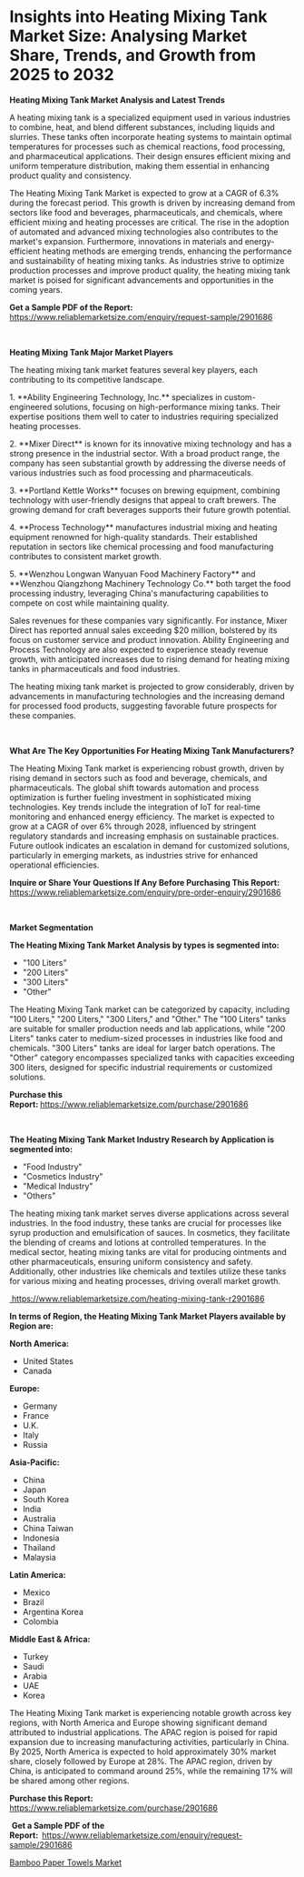 <p><h1>Insights into Heating Mixing Tank Market Size: Analysing Market Share, Trends, and Growth from 2025 to 2032</h1></p><p><strong>Heating Mixing Tank Market Analysis and Latest Trends</strong></p>
<p><p>A heating mixing tank is a specialized equipment used in various industries to combine, heat, and blend different substances, including liquids and slurries. These tanks often incorporate heating systems to maintain optimal temperatures for processes such as chemical reactions, food processing, and pharmaceutical applications. Their design ensures efficient mixing and uniform temperature distribution, making them essential in enhancing product quality and consistency.</p><p>The Heating Mixing Tank Market is expected to grow at a CAGR of 6.3% during the forecast period. This growth is driven by increasing demand from sectors like food and beverages, pharmaceuticals, and chemicals, where efficient mixing and heating processes are critical. The rise in the adoption of automated and advanced mixing technologies also contributes to the market's expansion. Furthermore, innovations in materials and energy-efficient heating methods are emerging trends, enhancing the performance and sustainability of heating mixing tanks. As industries strive to optimize production processes and improve product quality, the heating mixing tank market is poised for significant advancements and opportunities in the coming years.</p></p>
<p><strong>Get a Sample PDF of the Report:&nbsp;</strong> <a href="https://www.reliablemarketsize.com/enquiry/request-sample/2901686?utm_campaign=2625&utm_medium=2&utm_source=Github&utm_content=ia&utm_term=16032025&utm_id=heating-mixing-tank">https://www.reliablemarketsize.com/enquiry/request-sample/2901686</a></p>
<p>&nbsp;</p>
<p><strong>Heating Mixing Tank Major Market Players</strong></p>
<p><p>The heating mixing tank market features several key players, each contributing to its competitive landscape. </p><p>1. **Ability Engineering Technology, Inc.** specializes in custom-engineered solutions, focusing on high-performance mixing tanks. Their expertise positions them well to cater to industries requiring specialized heating processes.</p><p>2. **Mixer Direct** is known for its innovative mixing technology and has a strong presence in the industrial sector. With a broad product range, the company has seen substantial growth by addressing the diverse needs of various industries such as food processing and pharmaceuticals.</p><p>3. **Portland Kettle Works** focuses on brewing equipment, combining technology with user-friendly designs that appeal to craft brewers. The growing demand for craft beverages supports their future growth potential.</p><p>4. **Process Technology** manufactures industrial mixing and heating equipment renowned for high-quality standards. Their established reputation in sectors like chemical processing and food manufacturing contributes to consistent market growth.</p><p>5. **Wenzhou Longwan Wanyuan Food Machinery Factory** and **Wenzhou Qiangzhong Machinery Technology Co.** both target the food processing industry, leveraging China's manufacturing capabilities to compete on cost while maintaining quality.</p><p>Sales revenues for these companies vary significantly. For instance, Mixer Direct has reported annual sales exceeding $20 million, bolstered by its focus on customer service and product innovation. Ability Engineering and Process Technology are also expected to experience steady revenue growth, with anticipated increases due to rising demand for heating mixing tanks in pharmaceuticals and food industries.</p><p>The heating mixing tank market is projected to grow considerably, driven by advancements in manufacturing technologies and the increasing demand for processed food products, suggesting favorable future prospects for these companies.</p></p>
<p>&nbsp;</p>
<p><strong>What Are The Key Opportunities For Heating Mixing Tank Manufacturers?</strong></p>
<p><p>The Heating Mixing Tank market is experiencing robust growth, driven by rising demand in sectors such as food and beverage, chemicals, and pharmaceuticals. The global shift towards automation and process optimization is further fueling investment in sophisticated mixing technologies. Key trends include the integration of IoT for real-time monitoring and enhanced energy efficiency. The market is expected to grow at a CAGR of over 6% through 2028, influenced by stringent regulatory standards and increasing emphasis on sustainable practices. Future outlook indicates an escalation in demand for customized solutions, particularly in emerging markets, as industries strive for enhanced operational efficiencies.</p></p>
<p><strong>Inquire or Share Your Questions If Any Before Purchasing This Report:</strong> <a href="https://www.reliablemarketsize.com/enquiry/pre-order-enquiry/2901686?utm_campaign=2625&utm_medium=2&utm_source=Github&utm_content=ia&utm_term=16032025&utm_id=heating-mixing-tank">https://www.reliablemarketsize.com/enquiry/pre-order-enquiry/2901686</a></p>
<p>&nbsp;</p>
<p><strong>Market Segmentation</strong></p>
<p><strong>The Heating Mixing Tank Market Analysis by types is segmented into:</strong></p>
<p><ul><li>"100 Liters"</li><li>"200 Liters"</li><li>"300 Liters"</li><li>"Other"</li></ul></p>
<p><p>The Heating Mixing Tank market can be categorized by capacity, including "100 Liters," "200 Liters," "300 Liters," and "Other." The "100 Liters" tanks are suitable for smaller production needs and lab applications, while "200 Liters" tanks cater to medium-sized processes in industries like food and chemicals. "300 Liters" tanks are ideal for larger batch operations. The "Other" category encompasses specialized tanks with capacities exceeding 300 liters, designed for specific industrial requirements or customized solutions.</p></p>
<p><strong>Purchase this Report:&nbsp;</strong><a href="https://www.reliablemarketsize.com/purchase/2901686?utm_campaign=2625&utm_medium=2&utm_source=Github&utm_content=ia&utm_term=16032025&utm_id=heating-mixing-tank">https://www.reliablemarketsize.com/purchase/2901686</a></p>
<p>&nbsp;</p>
<p><strong>The Heating Mixing Tank Market Industry Research by Application is segmented into:</strong></p>
<p><ul><li>"Food Industry"</li><li>"Cosmetics Industry"</li><li>"Medical Industry"</li><li>"Others"</li></ul></p>
<p><p>The heating mixing tank market serves diverse applications across several industries. In the food industry, these tanks are crucial for processes like syrup production and emulsification of sauces. In cosmetics, they facilitate the blending of creams and lotions at controlled temperatures. In the medical sector, heating mixing tanks are vital for producing ointments and other pharmaceuticals, ensuring uniform consistency and safety. Additionally, other industries like chemicals and textiles utilize these tanks for various mixing and heating processes, driving overall market growth.</p></p>
<p><a href="https://www.reliablemarketsize.com/heating-mixing-tank-r2901686?utm_campaign=2625&utm_medium=2&utm_source=Github&utm_content=ia&utm_term=16032025&utm_id=heating-mixing-tank">&nbsp;https://www.reliablemarketsize.com/heating-mixing-tank-r2901686</a></p>
<p><strong>In terms of Region, the Heating Mixing Tank Market Players available by Region are:</strong></p>
<p>
    <p> <strong> North America: </strong>
        <ul>
            <li>United States</li>
            <li>Canada</li>
        </ul>
        </p> 
    <p> <strong> Europe: </strong>
        <ul>
            <li>Germany</li>
            <li>France</li>
            <li>U.K.</li>
            <li>Italy</li>
            <li>Russia</li>
        </ul>
        </p> 
    <p> <strong> Asia-Pacific: </strong>
        <ul>
            <li>China</li>
            <li>Japan</li>
            <li>South Korea</li>
            <li>India</li>
            <li>Australia</li>
            <li>China Taiwan</li>
            <li>Indonesia</li>
            <li>Thailand</li>
            <li>Malaysia</li>
        </ul>
        </p> 
    <p> <strong> Latin America: </strong>
        <ul>
            <li>Mexico</li>
            <li>Brazil</li>
            <li>Argentina Korea</li>
            <li>Colombia</li>
        </ul>
        </p> 
    <p> <strong> Middle East & Africa: </strong>
        <ul>
            <li>Turkey</li>
            <li>Saudi</li>
            <li>Arabia</li>
            <li>UAE</li>
            <li>Korea</li>
        </ul>
    </p>
    </p>
<p><p>The Heating Mixing Tank market is experiencing notable growth across key regions, with North America and Europe showing significant demand attributed to industrial applications. The APAC region is poised for rapid expansion due to increasing manufacturing activities, particularly in China. By 2025, North America is expected to hold approximately 30% market share, closely followed by Europe at 28%. The APAC region, driven by China, is anticipated to command around 25%, while the remaining 17% will be shared among other regions.</p></p>
<p><strong>Purchase this Report: </strong><a href="https://www.reliablemarketsize.com/purchase/2901686?utm_campaign=2625&utm_medium=2&utm_source=Github&utm_content=ia&utm_term=16032025&utm_id=heating-mixing-tank">https://www.reliablemarketsize.com/purchase/2901686</a></p>
<p>&nbsp;<strong>Get a Sample PDF of the Report:&nbsp;&nbsp;</strong><a href="https://www.reliablemarketsize.com/enquiry/request-sample/2901686?utm_campaign=2625&utm_medium=2&utm_source=Github&utm_content=ia&utm_term=16032025&utm_id=heating-mixing-tank">https://www.reliablemarketsize.com/enquiry/request-sample/2901686</a></p>
<p><strong></strong></p>
<p><p><a href="https://github.com/hillsmyung726/Market-Research-Report-List-1/blob/main/bamboo-paper-towels-market.md?utm_campaign=2625&utm_medium=2&utm_source=Github&utm_content=ia&utm_term=16032025&utm_id=heating-mixing-tank">Bamboo Paper Towels Market</a></p></p>